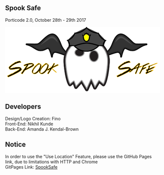  ## Spook Safe
 
 Porticode 2.0, October 28th - 29th 2017
 
 ![Alt Spook Safe](img/logo.png)
 
 
 
 ## Developers
 
 Design/Logo Creation: Fino<br />
 Front-End: Nikhil Kunde<br />
 Back-End: Amanda J. Kendal-Brown

## Notice

In order to use the "Use Location" Feature, please use the GitHub Pages link, due to limitations with HTTP and Chrome<br />
GitPages Link: [SpookSafe](https://nikhil1231.github.io/halloween/)

